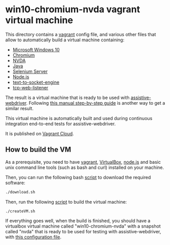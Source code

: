# win10-chromium-nvda vagrant virtual machine

This directory contains a [vagrant](https://vagrantup.com) config file, and various other files that allow to automatically build a virtual machine containing:
- [Microsoft Windows 10](https://developer.microsoft.com/en-us/microsoft-edge/tools/vms/)
- [Chromium](https://www.chromium.org/)
- [NVDA](https://www.nvaccess.org/)
- [Java](https://www.java.com)
- [Selenium Server](https://www.selenium.dev/downloads/)
- [Node.js](https://nodejs.org)
- [text-to-socket-engine](../../text-to-socket-engine)
- [tcp-web-listener](../../tcp-web-listener)

The result is a virtual machine that is ready to be used with [assistive-webdriver](../../assistive-webdriver). Following [this manual step-by-step guide](../../assistive-webdriver/vm-guide/README.md) is another way to get a similar result.

This virtual machine is automatically built and used during continuous integration end-to-end tests for assistive-webdriver.

It is published on [Vagrant Cloud](https://app.vagrantup.com/assistive-webdriver/boxes/win10-chromium-nvda).

## How to build the VM

As a prerequisite, you need to have [vagrant](https://vagrantup.com), [VirtualBox](https://www.virtualbox.org/), [node.js](https://nodejs.org) and basic unix command line tools (such as bash and curl) installed on your machine.

Then, you can run the following bash [script](./download.sh) to download the required software:

```sh
./download.sh
```

Then, run the following [script](./createVM.sh) to build the virtual machine:

```
./createVM.sh
```

If everything goes well, when the build is finished, you should have a virtualbox virtual machine called "win10-chromium-nvda" with a snapshot called "nvda" that is ready to be used for testing with assistive-webdriver, with [this configuration file](./vm-config.json).

